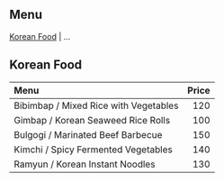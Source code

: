 ## Menu

[Korean Food](#korean-food) | ...

## Korean Food
|  Menu                             | Price    |
|:----------------------------------|---------:|
| Bibimbap / Mixed Rice with Vegetables  | 120 |
| Gimbap / Korean Seaweed Rice Rolls     | 100 |
| Bulgogi / Marinated Beef Barbecue      | 150 |
| Kimchi / Spicy Fermented Vegetables    | 140 |
| Ramyun / Korean Instant Noodles        | 130 |

